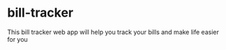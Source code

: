 # bill-tracker
This bill tracker web app will help you track your bills and make life easier for you 
